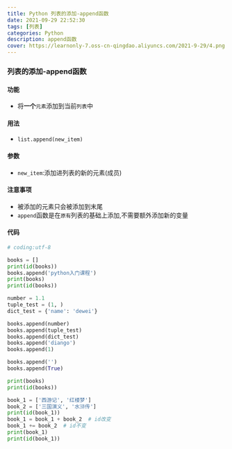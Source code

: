 ```yaml
---
title: Python 列表的添加-append函数
date: 2021-09-29 22:52:30
tags: [列表]
categories: Python
description: append函数
cover: https://learnonly-7.oss-cn-qingdao.aliyuncs.com/2021-9-29/4.png
---
```


### 列表的添加-append函数

#### 功能

- 将**一个**`元素`添加到当前`列表`中

#### 用法

- `list.append(new_item)`

#### 参数

- `new_item`:添加进列表的新的元素(成员)

#### 注意事项

- 被添加的元素只会被添加到末尾
- `append`函数是在`原有`列表的基础上添加,不需要额外添加新的变量

#### 代码

```python
# coding:utf-8

books = []
print(id(books))
books.append('python入门课程')
print(books)
print(id(books))

number = 1.1
tuple_test = (1, )
dict_test = {'name': 'dewei'}

books.append(number)
books.append(tuple_test)
books.append(dict_test)
books.append('diango')
books.append(1)

books.append('')
books.append(True)

print(books)
print(id(books))

book_1 = ['西游记', '红楼梦']
book_2 = ['三国演义', '水浒传']
print(id(book_1))
book_1 = book_1 + book_2  # id改变
book_1 += book_2  # id不变
print(book_1)
print(id(book_1))

```

